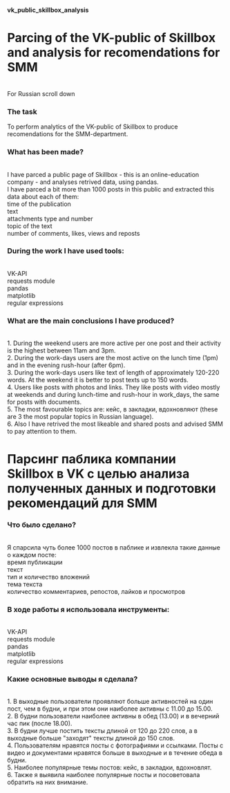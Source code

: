 <b> vk_public_skillbox_analysis </b> 
# Parcing of the VK-public of Skillbox and analysis for recomendations for SMM
<br> For Russian scroll down
### The task
To perform analytics of the VK-public of Skillbox to produce recomendations for the SMM-department. 
### What has been made?
<br> I have parced a public page of Skillbox - this is an online-education company - and analyses retrived data, using pandas.
<br> I have parced a bit more than 1000 posts in this public and extracted this data about each of them:
<br>time of the publication
<br>text
<br>attachments type and number
<br>topic of the text
<br>number of comments, likes, views and reposts
### During the work I have used tools:
<br>VK-API 
<br>requests module
<br>pandas
<br>matplotlib
<br>regular expressions 
### What are the main conclusions I have produced?
<br>1. During the weekend users are more active per one post and their activity is the highest between 11am and 3pm. 
<br>2. During the work-days users are the most active on the lunch time (1pm) and in the evening rush-hour (after 6pm).
<br>3. During the work-days users like text of length of approximately 120-220 words. At the weekend it is better to post texts up to 150 words. 
<br>4. Users like posts with photos and links. They like posts with video mostly at weekends and during lunch-time and rush-hour in work_days, the same for posts with documents. 
<br>5. The most favourable topics are: кейс, в закладки, вдохновляют (these are 3 the most popular topics in Russian language). 
<br>6. Also I have retrived the most likeable and shared posts and advised SMM to pay attention to them. 

# Парсинг паблика компании Skillbox в VK с целью анализа полученных данных и подготовки рекомендаций для SMM
### Что было сделано? 
<br> Я спарсила чуть более 1000 постов в паблике и извлекла такие данные о каждом посте:
<br>время публикации
<br>текст
<br>тип и количество вложений 
<br>тема текста
<br>количество комментариев, репостов, лайков и просмотров
### В ходе работы я использовала инструменты:
<br>VK-API 
<br>requests module
<br>pandas
<br>matplotlib
<br>regular expressions 
### Какие основные выводы я сделала? 
<br>1. В выходные пользователи проявляют больше активностей на один пост, чем в будни, и при этом они наиболее активны с 11.00 до 15.00. 
<br>2. В будни пользователи наиболее активны в обед (13.00) и в вечерний час пик (после 18.00).
<br>3. В будни лучше постить тексты длиной от 120 до 220 слов, а в выходные больше "заходят" тексты длиной до 150 слов. 
<br>4. Пользователям нравятся посты с фотографиями и ссылками. Посты с видео и документами нравятся больше в выходные и в течение обеда в будни. 
<br>5. Наиболее популярные темы постов: кейс, в закладки, вдохновлят. 
<br>6. Также я выявила наиболее популярные посты и посоветовала обратить на них внимание. 


